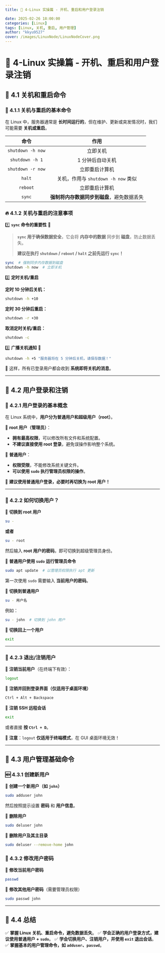 ```yaml
---
title: 🔄 4-Linux 实操篇 - 开机、重启和用户登录注销

date: 2025-02-26 18:00:00
categories: [Linux]
tags: [Linux, 关机, 重启, 用户管理]
author: "kkyu9527"
cover: /images/LinuxNode/LinuxNodeCover.png
---
```


# 🔄 4-Linux 实操篇 - 开机、重启和用户登录注销

## 🎯 4.1 关机和重启命令

### 📌 4.1.1 关机与重启的基本命令

在 Linux 中，服务器通常是 **长时间运行的**，但在维护、更新或突发情况时，我们可能需要 **关机或重启**。

|        命令         |             作用              |
|:-----------------:|:---------------------------:|
| `shutdown -h now` |            立即关机             |
|  `shutdown -h 1`  |          1 分钟后自动关机          |
| `shutdown -r now` |           立即重启计算机           |
|      `halt`       | 关机，作用与 `shutdown -h now` 类似 |
|     `reboot`      |           立即重启计算机           |
|      `sync`       |   **强制将内存数据同步到磁盘**，避免数据丢失   |

### 🔥 4.1.2 关机与重启的注意事项

1️⃣ **`sync` 命令的重要性** 🚀

> **`sync` 用于确保数据安全**，它会将 **内存中的数据** 同步到 **磁盘**，防止数据丢失。
>
> **建议在执行 `shutdown` / `reboot` / `halt` 之前先运行 `sync`！**

```bash
sync  # 强制同步内存数据到磁盘
shutdown -h now  # 立即关机
```

2️⃣ **定时关机/重启**

**定时 10 分钟后关机：**
```bash
shutdown -h +10
```
**定时 30 分钟后重启：**
```bash
shutdown -r +30
```
**取消定时关机/重启：**
```bash
shutdown -c
```

3️⃣ **广播关机通知** 📨
```bash
shutdown -h +5 "服务器将在 5 分钟后关机，请保存数据！"
```
📌 这样，所有已登录用户都会收到 **系统即将关机的消息**。

---

## 👤 4.2 用户登录和注销

### 🔑 4.2.1 用户登录的基本概念

在 Linux 系统中，**用户分为普通用户和超级用户（root）**。

🔹 **root 用户（管理员）**：
- **拥有最高权限**，可以修改所有文件和系统配置。
- **不建议直接使用 root 登录**，避免误操作影响整个系统。

🔹 **普通用户**：
- **权限受限**，不能修改系统关键文件。
- **可以使用 `sudo` 执行管理员权限的操作**。

📌 **建议使用普通用户登录，必要时再切换为 root 用户！**

---

### 🔄 4.2.2 如何切换用户？

📌 **切换到 root 用户**
```bash
su -
```
**或者**
```bash
su - root
```
然后输入 **root 用户的密码**，即可切换到超级管理员身份。

📌 **普通用户使用 `sudo` 运行管理员命令**
```bash
sudo apt update  # 以管理员权限执行 apt 更新
```
第一次使用 `sudo` 需要输入 **当前用户的密码**。

📌 **切换到普通用户**
```bash
su - 用户名
```
例如：
```bash
su - john  # 切换到 john 用户
```

📌 **切换回上一个用户**
```bash
exit
```

---

### 🚪 4.2.3 退出/注销用户

🔹 **注销当前用户**（在终端下有效）：
```bash
logout
```
🔹 **注销并回到登录界面（仅适用于桌面环境）**
```bash
Ctrl + Alt + Backspace
```
🔹 **注销 SSH 远程会话**
```bash
exit
```
或者直接 **按 `Ctrl + D`**。

📌 **注意**：`logout` **仅适用于终端模式**，在 GUI 桌面环境无效！

---

## 🎯 4.3 用户管理基础命令

### 🆕 4.3.1 创建新用户

📌 **创建一个新用户（如 `john`）**
```bash
sudo adduser john
```
然后按照提示设置 **密码** 和 **用户信息**。

📌 **删除用户**
```bash
sudo deluser john
```
📌 **删除用户及其主目录**
```bash
sudo deluser --remove-home john
```

### 🔑 4.3.2 修改用户密码

📌 **修改当前用户密码**
```bash
passwd
```
📌 **修改其他用户密码**（需要管理员权限）
```bash
sudo passwd john
```

---

## 🎉 4.4 总结

✅ **掌握 Linux 关机、重启命令，避免数据丢失**。
✅ **学会正确的用户登录方式，建议使用普通用户 + `sudo`**。
✅ **学会切换用户、注销用户，并使用 `exit` 退出会话**。
✅ **掌握基本的用户管理命令，如 `adduser`、`passwd`**。
